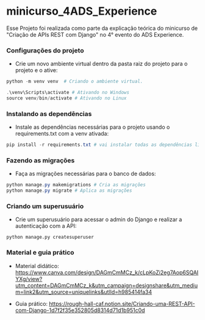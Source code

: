 # minicurso_4ADS_Experience
Esse Projeto foi realizada como parte da explicação teórica do minicurso de "Criação de APIs REST com Django" no 4° evento do ADS Experience.

### Configurações do projeto
- Crie um novo ambiente virtual dentro da pasta raiz do projeto para o projeto e o ative:
```powershell
python -m venv venv  # Criando o ambiente virtual.

.\venv\Scripts\activate # Ativando no Windows
source venv/bin/activate # Ativando no Linux
```
 ### Instalando as dependências 
- Instale as dependências necessárias para o projeto usando o requirements.txt com a venv ativada:
```powershell
pip install -r requirements.txt # vai instalar todas as dependências listadas dentro do arquivo requirements.txt
```

### Fazendo as migrações
- Faça as migrações necessárias para o banco de dados:
```powershell
python manage.py makemigrations # Cria as migrações
python manage.py migrate # Aplica as migrações
```

### Criando um superusuário
- Crie um superusuário para acessar o admin do Django e realizar a autenticação com a API:
```
python manage.py createsuperuser
```

### Material e guia prático
- Material didático: https://www.canva.com/design/DAGmCmMCz_k/cLpKoZi2eg7Aop6SQAIYXg/view?utm_content=DAGmCmMCz_k&utm_campaign=designshare&utm_medium=link2&utm_source=uniquelinks&utlId=h985414fa34

- Guia prático: https://rough-hall-caf.notion.site/Criando-uma-REST-API-com-Django-1d7f2f35e352805d8314d71d1b951c0d
